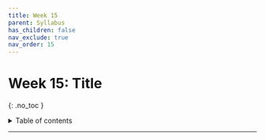 ```yaml
---
title: Week 15
parent: Syllabus
has_children: false
nav_exclude: true
nav_order: 15
---
```


# Week 15: Title
{: .no_toc }

<details closed markdown="block">
  <summary>
    Table of contents
  </summary>
  {: .text-delta }
1. TOC
{:toc}
</details>

---

<!-- ########################################################################### -->

<!-- # Class - Monday, Dec. 6

<details closed markdown="block">
  <summary>Details</summary>

</details> -->

<!-- ########################################################################### -->

<!-- ########################################################################### -->

<!-- # Class - Thursday, Dec. 9

<details closed markdown="block">
  <summary>Details</summary>

</details> -->

<!-- ########################################################################### -->

<!-- ########################################################################### -->

<!-- # Recitation - Friday, Dec. 10

<details closed markdown="block">
  <summary>Details</summary>

</details> -->

<!-- ########################################################################### -->
